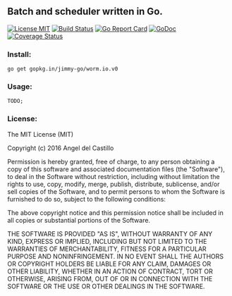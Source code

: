 ## Batch and scheduler written in Go.

[![License MIT](https://img.shields.io/npm/l/express.svg)](http://opensource.org/licenses/MIT)
[![Build Status](https://travis-ci.org/jimmy-go/worm.io.svg?branch=master)](https://travis-ci.org/jimmy-go/worm.io)
[![Go Report Card](https://goreportcard.com/badge/github.com/jimmy-go/worm.io)](https://goreportcard.com/report/github.com/jimmy-go/worm.io)
[![GoDoc](http://godoc.org/github.com/jimmy-go/worm.io?status.png)](http://godoc.org/github.com/jimmy-go/worm.io)
[![Coverage Status](https://coveralls.io/repos/github/jimmy-go/worm.io/badge.svg?branch=master)](https://coveralls.io/github/jimmy-go/worm.io?branch=master)

### Install:
```
go get gopkg.in/jimmy-go/worm.io.v0
```

### Usage:

```
TODO; 
```

### License:

The MIT License (MIT)

Copyright (c) 2016 Angel del Castillo

Permission is hereby granted, free of charge, to any person obtaining a copy
of this software and associated documentation files (the "Software"), to deal
in the Software without restriction, including without limitation the rights
to use, copy, modify, merge, publish, distribute, sublicense, and/or sell
copies of the Software, and to permit persons to whom the Software is
furnished to do so, subject to the following conditions:

The above copyright notice and this permission notice shall be included in all
copies or substantial portions of the Software.

THE SOFTWARE IS PROVIDED "AS IS", WITHOUT WARRANTY OF ANY KIND, EXPRESS OR
IMPLIED, INCLUDING BUT NOT LIMITED TO THE WARRANTIES OF MERCHANTABILITY,
FITNESS FOR A PARTICULAR PURPOSE AND NONINFRINGEMENT. IN NO EVENT SHALL THE
AUTHORS OR COPYRIGHT HOLDERS BE LIABLE FOR ANY CLAIM, DAMAGES OR OTHER
LIABILITY, WHETHER IN AN ACTION OF CONTRACT, TORT OR OTHERWISE, ARISING FROM,
OUT OF OR IN CONNECTION WITH THE SOFTWARE OR THE USE OR OTHER DEALINGS IN THE
SOFTWARE.

